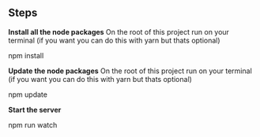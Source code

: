 ## **Steps**

**Install all the node packages**
On the root of this project run on your terminal (if you want you can do this with yarn but thats optional)

 npm install

 **Update the node packages**
On the root of this project run on your terminal (if you want you can do this with yarn but thats optional)

 npm update

**Start the server**

npm run watch
